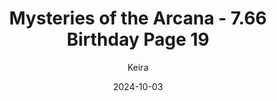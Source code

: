 ---
title: 'Mysteries of the Arcana - 7.66 Birthday Page 19'
alt: 'Mysteries of the Arcana'
date: '2024-10-03'
author: 'Keira'
artist: 'Keira'
---